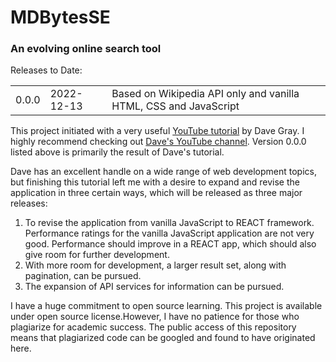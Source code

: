 <h1>MDBytesSE</h1>
<h3>An evolving online search tool</h1>

Releases to Date:

<table>
<tr><td>0.0.0</td><td>2022-12-13</td><td>Based on Wikipedia API only and vanilla HTML, CSS and JavaScript</td></tr>

</table>

This project initiated with a very useful <a href="https://youtu.be/Dk6Wopar10k">YouTube tutorial</a> by Dave Gray. I highly recommend checking out <a href="https://www.youtube.com/@DaveGrayTeachesCode/featured">Dave's YouTube channel</a>. Version 0.0.0 listed above is primarily the result of Dave's tutorial.

Dave has an excellent handle on a wide range of web development topics, but finishing this tutorial left me with a desire to expand and revise the application in three certain ways, which will be released as three major releases:

<ol>
<li>To revise the application from vanilla JavaScript to REACT framework.  Performance ratings for the vanilla JavaScript application are not very good.  Performance should improve in a REACT app, which should also give room for further development.</li>
<li>With more room for development, a larger result set, along with pagination, can be pursued.</li>
<li>The expansion of API services for information can be pursued. </li>
</ol>

I have a huge commitment to open source learning. This project is available under open source license.However, I have no patience for those who plagiarize for academic success. The public access of this repository means that plagiarized code can be googled and found to have originated here.
